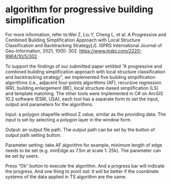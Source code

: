 # algorithm for progressive building simplification 

For more information, refer to:Wei Z, Liu Y, Cheng L, et al. A Progressive and Combined Building Simplification Approach with Local Structure Classification and Backtracking Strategy[J]. ISPRS International Journal of Geo-Information, 2021, 10(5): 302. https://www.mdpi.com/2220-9964/10/5/302

To support the findings of our submitted paper entitled “A progressive and combined building simplification approach with local structure classification and backtracking strategy”, we implemented five building simplification algorithms (i.e., adjacent four-points algorithms (AF), recursive regression (RR), building enlargement (BE), local structure-based simplification (LS) and template matching. The other tools were implemented in C# on ArcGIS 10.2 software (ESRI, USA), each tool has a separate form to set the input, output and parameters for the algorithms.

Input: a polygon shapefile without Z value, similar as the providing data. The input is set by selecting a polygon layer in the window form.
 
Output: an output file path. The output path can be set by the button of output path setting button.
 
Parameter setting: take AF algorithm for example, minimum length of edge needs to be set (e.g. minEdge as 7.5m at scale 1: 25k). The parameter can be set by users.
 
Press “Ok” button to execute the algorithm. And a progress bar will indicate the progress. And one thing to point out: it will be better if the coordinate systems of the data applied in TS algorithm are the same.

